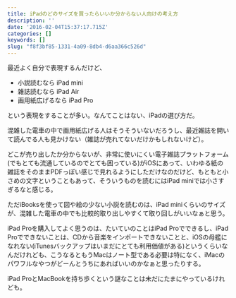 ```yaml
---
title: iPadのどのサイズを買ったらいいか分からない人向けの考え方
description: ''
date: '2016-02-04T15:37:17.715Z'
categories: []
keywords: []
slug: "f8f3bf85-1331-4a09-8db4-d6aa366c526d"
---
```

最近よく自分で表現するんだけど、

*   小説読むなら iPad mini
*   雑誌読むなら iPad Air
*   画用紙広げるなら iPad Pro

という表現をすることが多い。なんてことはない、iPadの選び方だ。

混雑した電車の中で画用紙広げる人はそうそういないだろうし、最近雑誌を開いて読んでる人も見かけない（雑誌が売れてないだけかもしれないけど）。

どこが売り出したか分からないが、非常に使いにくい電子雑誌プラットフォーム(でもとても流通しているのでとても困っている)がiOSにあって、いわゆる紙の雑誌をそのままPDFっぽい感じで見れるようにしただけなのだけど、もともと小さめの文字ということもあって、そういうものを読むにはiPad miniでは小さすぎるなと感じる。

ただiBooksを使って図や絵の少ない小説を読むのは、iPad miniくらいのサイズが、混雑した電車の中でも比較的取り出しやすくて取り回しがいいなぁと思う。

iPad Proを購入してよく思うのは、たいていのことはiPad Proでできるし、iPad Proでできないことは、CDから音楽をインポートできないことと、iOSの母艦になれない(iTunesバックアップはいまだにとても利用価値がある)というくらいなんだけれども、こうなるともうMacはノート型である必要は特になく、iMacのパワフルなやつがどーんとうちにあればいいのかなぁと思ったりする。

iPad ProとMacBookを持ち歩くという謎なことは未だにたまにやっているけれども。